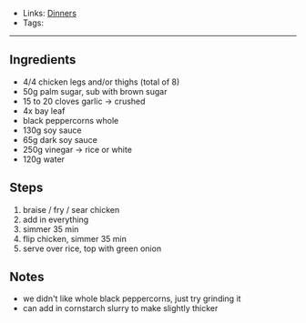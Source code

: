 - Links: [Dinners](Dinners/Dinners.md)
- Tags: 

---

## Ingredients
- 4/4 chicken legs and/or thighs (total of 8)
- 50g palm sugar, sub with brown sugar
- 15 to 20 cloves garlic -> crushed
- 4x bay leaf
- black peppercorns whole
- 130g soy sauce 
- 65g dark soy sauce
- 250g vinegar -> rice or white
- 120g water
## Steps
1. braise / fry / sear chicken
2. add in everything
3. simmer 35 min
4. flip chicken, simmer 35 min
5. serve over rice, top with green onion
## Notes
- we didn't like whole black peppercorns, just try grinding it
- can add in cornstarch slurry to make slightly thicker